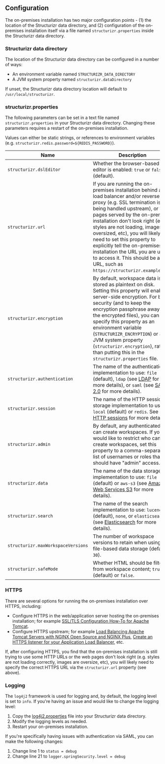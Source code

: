 ## Configuration

The on-premises installation has two major configuration points - (1) the location of the Structurizr data directory,
and (2) configuration of the on-premises installation itself via a file named `structurizr.properties` inside the Structurizr data directory.

### Structurizr data directory

The location of the Structurizr data directory can be configured in a number of ways:

- An environment variable named `STRUCTURIZR_DATA_DIRECTORY`
- A JVM system property named `structurizr.dataDirectory`

If unset, the Structurizr data directory location will default to `/usr/local/structurizr`.

### structurizr.properties

The following parameters can be set in a text file named `structurizr.properties` in your Structurizr data directory.
Changing these parameters requires a restart of the on-premises installation.

Values can either be static strings, or references to environment variables
(e.g. `structurizr.redis.password=${REDIS_PASSWORD}`).

| Name                               | Description                                                                                                                                                                                                                                                                                                                                                                                                                                                                                                                                                                                                                                                                                 |
|------------------------------------|---------------------------------------------------------------------------------------------------------------------------------------------------------------------------------------------------------------------------------------------------------------------------------------------------------------------------------------------------------------------------------------------------------------------------------------------------------------------------------------------------------------------------------------------------------------------------------------------------------------------------------------------------------------------------------------------|
| `structurizr.dslEditor`            | Whether the browser-based DSL editor is enabled: `true` or `false` (default).                                                                                                                                                                                                                                                                                                                                                                                                                                                                                                                                                                                                               |
| `structurizr.url`                  | If you are running the on-premises installation behind a load balancer and/or reverse-proxy (e.g. SSL termination is being handled upstream), or the pages served by the on-premises installation don't look right (e.g. styles are not loading, images are oversized, etc), you will likely need to set this property to explicitly tell the on-premises installation the URL you are using to access it. This should be a full URL, such as `https://structurizr.example.com`.                                                                                                                                                                                                            |
| `structurizr.encryption`           | By default, workspace data is stored as plaintext on disk. Setting this property will enable server-side encryption. For better security (and to keep the encryption passphrase away from the encrypted files), you can specify this property as an environment variable (`STRUCTURIZR_ENCRYPTION`) or a JVM system property (`structurizr.encryption`), rather than putting this in the `structurizr.properties` file.
| `structurizr.authentication`       | The name of the authentication implementation to use: `file` (default), `ldap` (see [LDAP](04-authentication.md#ldap) for more details), or `saml` (see [SAML 2.0](04-authentication.md#saml-20) for more details).                                                                                                                                                                                                                                                                                                                                                                                                                                                                         |
| `structurizr.session`              | The name of the HTTP session storage implementation to use: `local` (default) or `redis`. See [HTTP sessions](06-http-sessions.md) for more details.                                                                                                                                                                                                                                                                                                                                                                                                                                                                                                                                        |
| `structurizr.admin`                | By default, any authenticated user can create workspaces. If you would like to restrict who can create workspaces, set this property to a comma-separated list of usernames or roles that should have "admin" access.                                                                                                                                                                                                                                                                                                                                                                                                                                                                       |
| `structurizr.data`                 | The name of the data storage implementation to use: `file` (default) or `aws-s3` (see [Amazon Web Services S3](06-data-storage#amazon-web-services-s3) for more details).                                                                                                                                                                                                                                                                                                                                                                                                                                                                                                                   |
| `structurizr.search`               | The name of the search implementation to use: `lucene` (default), `none`, or `elasticsearch` (see [Elasticsearch](06-data-storage#elasticsearch) for more details).                                                                                                                                                                                                                                                                                                                                                                                                                                                                                                                         |
| `structurizr.maxWorkspaceVersions` | The number of workspace versions to retain when using file-based data storage (default; `30`).                                                                                                                                                                                                                                                                                                                                                                                                                                                                                                                                                                                              |
| `structurizr.safeMode`             | Whether HTML should be filtered from workspace content; `true` (default) or `false`.                                                                                                                                                                                                                                                                                                                                                                                                                                                                                                                                                                                                |

### HTTPS

There are several options for running the on-premises installation over HTTPS, including:

- Configure HTTPS in the web/application server hosting the on-premises installation; for example [SSL/TLS Configuration How-To for Apache Tomcat](https://tomcat.apache.org/tomcat-9.0-doc/ssl-howto.html).
- Configure HTTPS upstream; for example [Load Balancing Apache Tomcat Servers with NGINX Open Source and NGINX Plus](https://docs.nginx.com/nginx/deployment-guides/load-balance-third-party/apache-tomcat/), [Create an HTTPS listener for your Application Load Balancer](https://docs.aws.amazon.com/elasticloadbalancing/latest/application/create-https-listener.html), etc.

If, after configuring HTTPS, you find that the on-premises installation is still trying to use some HTTP URLs
or the web pages don't look right (e.g. styles are not loading correctly, images are oversize, etc),
you will likely need to specify the correct HTTPS URL via the `structurizr.url` property (see above).

### Logging

The `log4j2` framework is used for logging and, by default, the logging level is set to `info`.
If you're having an issue and would like to change the logging level:

1. Copy the [log4j2.properties](https://github.com/structurizr/onpremises/blob/main/src/main/resources/log4j2.properties) file into your Structurizr data directory.
2. Modify the logging levels as needed.
3. Restart your on-premises installation.

If you're specifically having issues with authentication via SAML, you can make the following changes:

1. Change line 1 to `status = debug`
2. Change line 21 to `logger.springSecurity.level = debug`
